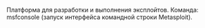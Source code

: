 Платформа для разработки и выполнения эксплойтов.
Команда: msfconsole (запуск интерфейса командной строки Metasploit).